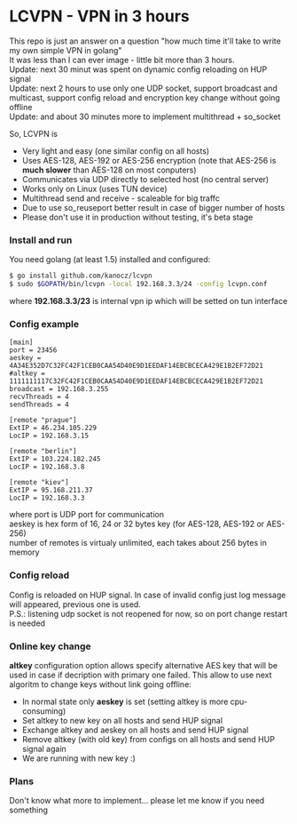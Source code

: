 # LCVPN - VPN in 3 hours

This repo is just an answer on a question "how much time it'll take to write my own simple VPN in golang"  
It was less than I can ever image - little bit more than 3 hours.  
Update: next 30 minut was spent on dynamic config reloading on HUP signal  
Update: next 2 hours to use only one UDP socket, support broadcast and multicast, support config reload and encryption key change without going offline  
Update: and about 30 minutes more to implement multithread + so_socket

So, LCVPN is
  - Very light and easy (one similar config on all hosts)
  - Uses AES-128, AES-192 or AES-256 encryption (note that AES-256 is **much slower** than AES-128 on most conputers)
  - Communicates via UDP directly to selected host (no central server)
  - Works only on Linux (uses TUN device)
  - Multithread send and receive - scaleable for big traffc
  - Due to use so_reuseport better result in case of bigger number of hosts
  - Please don't use it in production without testing, it's beta stage

### Install and run

You need golang (at least 1.5) installed and configured:

```sh
$ go install github.com/kanocz/lcvpn
$ sudo $GOPATH/bin/lcvpn -local 192.168.3.3/24 -config lcvpn.conf
```

where **192.168.3.3/23** is internal vpn ip which will be setted on tun interface

### Config example

```
[main]
port = 23456
aeskey = 4A34E352D7C32FC42F1CEB0CAA54D40E9D1EEDAF14EBCBCECA429E1B2EF72D21
#altkey = 1111111117C32FC42F1CEB0CAA54D40E9D1EEDAF14EBCBCECA429E1B2EF72D21
broadcast = 192.168.3.255
recvThreads = 4
sendThreads = 4

[remote "prague"]
ExtIP = 46.234.105.229
LocIP = 192.168.3.15

[remote "berlin"]
ExtIP = 103.224.182.245
LocIP = 192.168.3.8

[remote "kiev"]
ExtIP = 95.168.211.37
LocIP = 192.168.3.3
```

where port is UDP port for communication  
aeskey is hex form of 16, 24 or 32 bytes key (for AES-128, AES-192 or AES-256)  
number of remotes is virtualy unlimited, each takes about 256 bytes in memory

### Config reload

Config is reloaded on HUP signal. In case of invalid config just log message will appeared, previous one is used.  
P.S.: listening udp socket is not reopened for now, so on port change restart is needed

### Online key change

**altkey** configuration option allows specify alternative AES key that will be used in case if decription with primary
one failed. This allow to use next algoritm to change keys without link going offline:
  - In normal state only **aeskey** is set (setting altkey is more cpu-consuming)
  - Set altkey to new key on all hosts and send HUP signal
  - Exchange altkey and aeskey on all hosts and send HUP signal
  - Remove altkey (with old key) from configs on all hosts and send HUP signal again
  - We are running with new key :)

### Plans

Don't know what more to implement... please let me know if you need something
